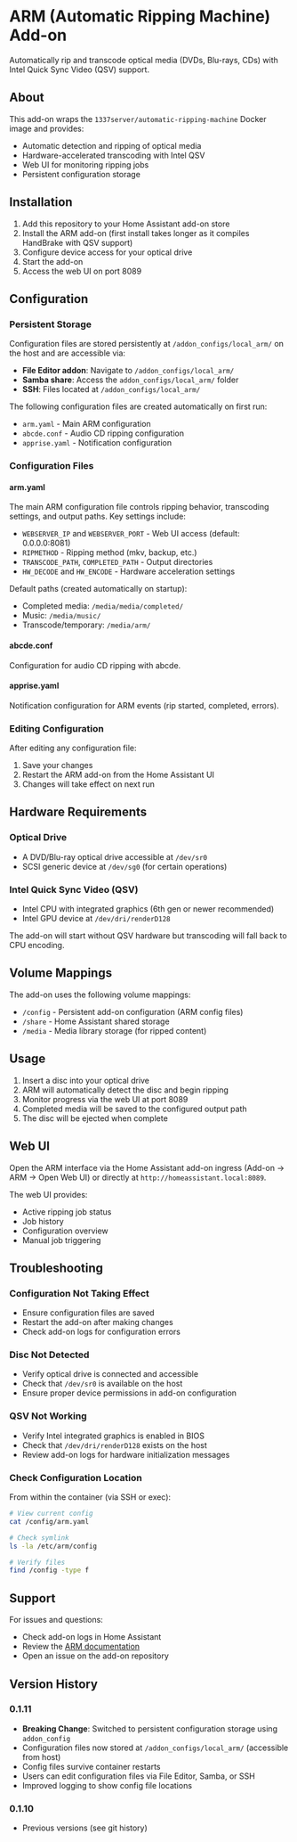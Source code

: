# ARM (Automatic Ripping Machine) Add-on

Automatically rip and transcode optical media (DVDs, Blu-rays, CDs) with Intel Quick Sync Video (QSV) support.

## About

This add-on wraps the `1337server/automatic-ripping-machine` Docker image and provides:
- Automatic detection and ripping of optical media
- Hardware-accelerated transcoding with Intel QSV
- Web UI for monitoring ripping jobs
- Persistent configuration storage

## Installation

1. Add this repository to your Home Assistant add-on store
2. Install the ARM add-on (first install takes longer as it compiles HandBrake with QSV support)
3. Configure device access for your optical drive
4. Start the add-on
5. Access the web UI on port 8089

## Configuration

### Persistent Storage

Configuration files are stored persistently at `/addon_configs/local_arm/` on the host and are accessible via:
- **File Editor addon**: Navigate to `/addon_configs/local_arm/`
- **Samba share**: Access the `addon_configs/local_arm/` folder
- **SSH**: Files located at `/addon_configs/local_arm/`

The following configuration files are created automatically on first run:
- `arm.yaml` - Main ARM configuration
- `abcde.conf` - Audio CD ripping configuration
- `apprise.yaml` - Notification configuration

### Configuration Files

#### arm.yaml
The main ARM configuration file controls ripping behavior, transcoding settings, and output paths. Key settings include:
- `WEBSERVER_IP` and `WEBSERVER_PORT` - Web UI access (default: 0.0.0.0:8081)
- `RIPMETHOD` - Ripping method (mkv, backup, etc.)
- `TRANSCODE_PATH`, `COMPLETED_PATH` - Output directories
- `HW_DECODE` and `HW_ENCODE` - Hardware acceleration settings

Default paths (created automatically on startup):
- Completed media: `/media/media/completed/`
- Music: `/media/music/`
- Transcode/temporary: `/media/arm/`

#### abcde.conf
Configuration for audio CD ripping with abcde.

#### apprise.yaml
Notification configuration for ARM events (rip started, completed, errors).

### Editing Configuration

After editing any configuration file:
1. Save your changes
2. Restart the ARM add-on from the Home Assistant UI
3. Changes will take effect on next run

## Hardware Requirements

### Optical Drive
- A DVD/Blu-ray optical drive accessible at `/dev/sr0`
- SCSI generic device at `/dev/sg0` (for certain operations)

### Intel Quick Sync Video (QSV)
- Intel CPU with integrated graphics (6th gen or newer recommended)
- Intel GPU device at `/dev/dri/renderD128`

The add-on will start without QSV hardware but transcoding will fall back to CPU encoding.

## Volume Mappings

The add-on uses the following volume mappings:
- `/config` - Persistent add-on configuration (ARM config files)
- `/share` - Home Assistant shared storage
- `/media` - Media library storage (for ripped content)

## Usage

1. Insert a disc into your optical drive
2. ARM will automatically detect the disc and begin ripping
3. Monitor progress via the web UI at port 8089
4. Completed media will be saved to the configured output path
5. The disc will be ejected when complete

## Web UI

Open the ARM interface via the Home Assistant add-on ingress (Add-on → ARM → Open Web UI) or directly at `http://homeassistant.local:8089`.

The web UI provides:
- Active ripping job status
- Job history
- Configuration overview
- Manual job triggering

## Troubleshooting

### Configuration Not Taking Effect
- Ensure configuration files are saved
- Restart the add-on after making changes
- Check add-on logs for configuration errors

### Disc Not Detected
- Verify optical drive is connected and accessible
- Check that `/dev/sr0` is available on the host
- Ensure proper device permissions in add-on configuration

### QSV Not Working
- Verify Intel integrated graphics is enabled in BIOS
- Check that `/dev/dri/renderD128` exists on the host
- Review add-on logs for hardware initialization messages

### Check Configuration Location
From within the container (via SSH or exec):
```bash
# View current config
cat /config/arm.yaml

# Check symlink
ls -la /etc/arm/config

# Verify files
find /config -type f
```

## Support

For issues and questions:
- Check add-on logs in Home Assistant
- Review the [ARM documentation](https://github.com/automatic-ripping-machine/automatic-ripping-machine)
- Open an issue on the add-on repository

## Version History

### 0.1.11
- **Breaking Change**: Switched to persistent configuration storage using `addon_config`
- Configuration files now stored at `/addon_configs/local_arm/` (accessible from host)
- Config files survive container restarts
- Users can edit configuration files via File Editor, Samba, or SSH
- Improved logging to show config file locations

### 0.1.10
- Previous versions (see git history)
